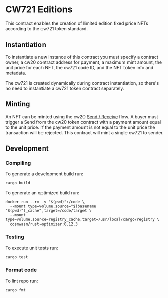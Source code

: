 # CW721 Editions

This contract enables the creation of limited edition fixed price NFTs according to the cw721 token standard.

## Instantiation

To instantiate a new instance of this contract you must specify a contract owner, a cw20 contract address for payment, a maximum mint amount, the unit price for each NFT, the cw721 code ID, and the NFT token info and metadata. 

The cw721 is created dynamically during contract instantiation, so there's no need to instantiate a cw721 token contract separately.

## Minting
An NFT can be minted using the cw20 [Send / Receive](https://github.com/CosmWasm/cw-plus/blob/main/packages/cw20/README.md#receiver) flow. A buyer must trigger a Send from the cw20 token contract with a payment amount equal to the unit price. If the payment amount is not equal to the unit price the transaction will be rejected. This contract will mint a single cw721 to sender.

## Development
### Compiling

To generate a development build run:
```
cargo build
```

To generate an optimized build run:

```
docker run --rm -v "$(pwd)":/code \
  --mount type=volume,source="$(basename "$(pwd)")_cache",target=/code/target \
  --mount type=volume,source=registry_cache,target=/usr/local/cargo/registry \
  cosmwasm/rust-optimizer:0.12.3
```

### Testing
To execute unit tests run:
```
cargo test
```

### Format code
To lint repo run:
```
cargo fmt
```



